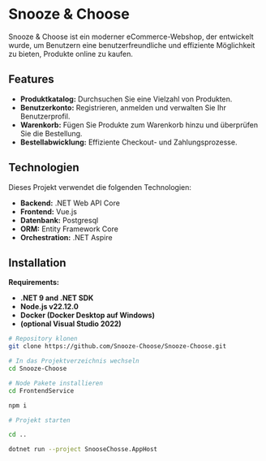 # Snooze & Choose

Snooze & Choose ist ein moderner eCommerce-Webshop, der entwickelt wurde, um Benutzern eine benutzerfreundliche und effiziente Möglichkeit zu bieten, Produkte online zu kaufen.

## Features

- **Produktkatalog:** Durchsuchen Sie eine Vielzahl von Produkten.
- **Benutzerkonto:** Registrieren, anmelden und verwalten Sie Ihr Benutzerprofil.
- **Warenkorb:** Fügen Sie Produkte zum Warenkorb hinzu und überprüfen Sie die Bestellung.
- **Bestellabwicklung:** Effiziente Checkout- und Zahlungsprozesse.

## Technologien

Dieses Projekt verwendet die folgenden Technologien:

- **Backend:** .NET Web API Core
- **Frontend:** Vue.js
- **Datenbank:** Postgresql
- **ORM:** Entity Framework Core
- **Orchestration:** .NET Aspire

## Installation

**Requirements:**

- **.NET 9 and .NET SDK**
- **Node.js v22.12.0**
- **Docker (Docker Desktop auf Windows)**
- **(optional Visual Studio 2022)**

```bash
# Repository klonen
git clone https://github.com/Snooze-Choose/Snooze-Choose.git

# In das Projektverzeichnis wechseln
cd Snooze-Choose

# Node Pakete installieren
cd FrontendService

npm i

# Projekt starten

cd ..

dotnet run --project SnooseChosse.AppHost
```
